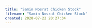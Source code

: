 ```yaml
---
title: "Samin Nosrat Chicken Stock"
filename: "Samin-Nosrat-Chicken-Stock"
created: 2020-07-22 20:27:34
---
```

